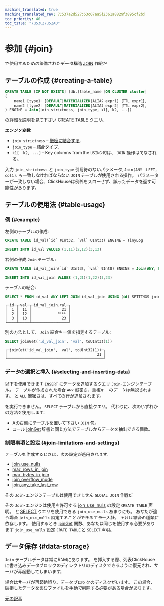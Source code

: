 ```yaml
---
machine_translated: true
machine_translated_rev: 72537a2d527c63c07aa5d2361a8829f3895cf2bd
toc_priority: 40
toc_title: "\u53C2\u52A0"
---
```


# 参加 {#join}

で使用するための準備されたデータ構造 [JOIN](../../../sql-reference/statements/select/join.md#select-join) 作戦だ

## テーブルの作成 {#creating-a-table}

``` sql
CREATE TABLE [IF NOT EXISTS] [db.]table_name [ON CLUSTER cluster]
(
    name1 [type1] [DEFAULT|MATERIALIZED|ALIAS expr1] [TTL expr1],
    name2 [type2] [DEFAULT|MATERIALIZED|ALIAS expr2] [TTL expr2],
) ENGINE = Join(join_strictness, join_type, k1[, k2, ...])
```

の詳細な説明を見て下さい [CREATE TABLE](../../../sql-reference/statements/create.md#create-table-query) クエリ。

**エンジン変数**

-   `join_strictness` – [厳密に結合する](../../../sql-reference/statements/select/join.md#select-join-types).
-   `join_type` – [結合タイプ](../../../sql-reference/statements/select/join.md#select-join-types).
-   `k1[, k2, ...]` – Key columns from the `USING` 句は、 `JOIN` 操作はでなされる。

入力 `join_strictness` と `join_type` 引用符のないパラメータ, `Join(ANY, LEFT, col1)`. も一致しなければならない `JOIN` テーブルが使用される操作。 パラメーターが一致しない場合、ClickHouseは例外をスローせず、誤ったデータを返す可能性があります。

## テーブルの使用法 {#table-usage}

### 例 {#example}

左側のテーブルの作成:

``` sql
CREATE TABLE id_val(`id` UInt32, `val` UInt32) ENGINE = TinyLog
```

``` sql
INSERT INTO id_val VALUES (1,11)(2,12)(3,13)
```

右側の作成 `Join` テーブル:

``` sql
CREATE TABLE id_val_join(`id` UInt32, `val` UInt8) ENGINE = Join(ANY, LEFT, id)
```

``` sql
INSERT INTO id_val_join VALUES (1,21)(1,22)(3,23)
```

テーブルの結合:

``` sql
SELECT * FROM id_val ANY LEFT JOIN id_val_join USING (id) SETTINGS join_use_nulls = 1
```

``` text
┌─id─┬─val─┬─id_val_join.val─┐
│  1 │  11 │              21 │
│  2 │  12 │            ᴺᵁᴸᴸ │
│  3 │  13 │              23 │
└────┴─────┴─────────────────┘
```

別の方法として、 `Join` 結合キー値を指定するテーブル:

``` sql
SELECT joinGet('id_val_join', 'val', toUInt32(1))
```

``` text
┌─joinGet('id_val_join', 'val', toUInt32(1))─┐
│                                         21 │
└────────────────────────────────────────────┘
```

### データの選択と挿入 {#selecting-and-inserting-data}

以下を使用できます `INSERT` にデータを追加するクエリ `Join`-エンジンテーブル。 テーブルが作成された場合 `ANY` 厳密さ、重複キーのデータは無視されます。 と `ALL` 厳密さは、すべての行が追加されます。

を実行できません。 `SELECT` テーブルから直接クエリ。 代わりに、次のいずれかの方法を使用します:

-   Aの右側にテーブルを置いて下さい `JOIN` 句。
-   コール [joinGet](../../../sql-reference/functions/other-functions.md#joinget) 辞書と同じ方法でテーブルからデータを抽出できる関数。

### 制限事項と設定 {#join-limitations-and-settings}

テーブルを作成するときは、次の設定が適用されます:

-   [join_use_nulls](../../../operations/settings/settings.md#join_use_nulls)
-   [max_rows_in_join](../../../operations/settings/query-complexity.md#settings-max_rows_in_join)
-   [max_bytes_in_join](../../../operations/settings/query-complexity.md#settings-max_bytes_in_join)
-   [join_overflow_mode](../../../operations/settings/query-complexity.md#settings-join_overflow_mode)
-   [join_any_take_last_row](../../../operations/settings/settings.md#settings-join_any_take_last_row)

その `Join`-エンジンテーブルは使用できません `GLOBAL JOIN` 作戦だ

その `Join`-エンジンは使用を許可する [join_use_nulls](../../../operations/settings/settings.md#join_use_nulls) の設定 `CREATE TABLE` 声明。 と [SELECT](../../../sql-reference/statements/select/index.md) クエリを使用できる `join_use_nulls` あまりにも。 あなたが違う場合 `join_use_nulls` 設定することができるエラー入社。 それは結合の種類に依存します。 使用するとき [joinGet](../../../sql-reference/functions/other-functions.md#joinget) 関数、あなたは同じを使用する必要があります `join_use_nulls` 設定 `CRATE TABLE` と `SELECT` 声明。

## データ保存 {#data-storage}

`Join` テーブルデータは常にRAMにあります。 を挿入する際、列表ClickHouseに書き込みデータブロックのディレクトリのディスクできるように復元され、サーバが再起動してしまいます。

場合はサーバが再起動誤り、データブロックのディスクがいます。 この場合、破損したデータを含むファイルを手動で削除する必要がある場合があります。

[元の記事](https://clickhouse.com/docs/en/operations/table_engines/join/) <!--hide-->
